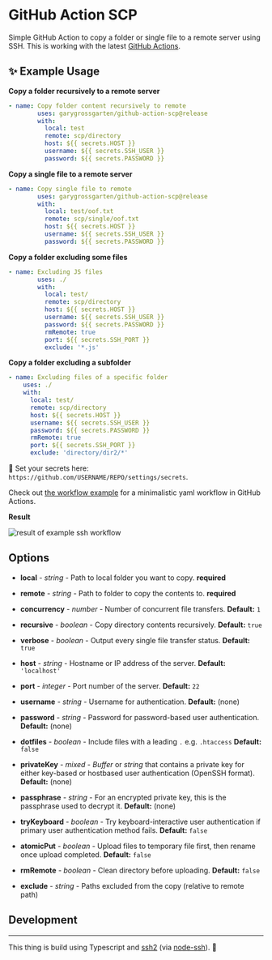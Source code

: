 # GitHub Action SCP

Simple GitHub Action to copy a folder or single file to a remote server using SSH. This is working with the latest [GitHub Actions](https://github.com/features/actions).

## ✨ Example Usage

**Copy a folder recursively to a remote server**

```yml
- name: Copy folder content recursively to remote
        uses: garygrossgarten/github-action-scp@release
        with:
          local: test
          remote: scp/directory
          host: ${{ secrets.HOST }}
          username: ${{ secrets.SSH_USER }}
          password: ${{ secrets.PASSWORD }}

```

**Copy a single file to a remote server**

```yml
- name: Copy single file to remote
        uses: garygrossgarten/github-action-scp@release
        with:
          local: test/oof.txt
          remote: scp/single/oof.txt
          host: ${{ secrets.HOST }}
          username: ${{ secrets.SSH_USER }}
          password: ${{ secrets.PASSWORD }}

```

**Copy a folder excluding some files**
```yml
- name: Excluding JS files
        uses: ./
        with:
          local: test/
          remote: scp/directory
          host: ${{ secrets.HOST }}
          username: ${{ secrets.SSH_USER }}
          password: ${{ secrets.PASSWORD }}
          rmRemote: true
          port: ${{ secrets.SSH_PORT }}
          exclude: '*.js'
```

**Copy a folder excluding a subfolder**
```yml
- name: Excluding files of a specific folder
    uses: ./
    with:
      local: test/
      remote: scp/directory
      host: ${{ secrets.HOST }}
      username: ${{ secrets.SSH_USER }}
      password: ${{ secrets.PASSWORD }}
      rmRemote: true
      port: ${{ secrets.SSH_PORT }}
      exclude: 'directory/dir2/*'
```

🔐 Set your secrets here: `https://github.com/USERNAME/REPO/settings/secrets`.

Check out [the workflow example](.github/workflows/scp-example-workflow.yml) for a minimalistic yaml workflow in GitHub Actions.

**Result**

![result of example ssh workflow](result.png)

## Options

- **local** - _string_ - Path to local folder you want to copy. **required**

- **remote** - _string_ - Path to folder to copy the contents to. **required**

- **concurrency** - _number_ - Number of concurrent file transfers. **Default:** `1`

- **recursive** - _boolean_ - Copy directory contents recursively. **Default:** `true`

- **verbose** - _boolean_ - Output every single file transfer status. **Default:** `true`

- **host** - _string_ - Hostname or IP address of the server. **Default:** `'localhost'`

- **port** - _integer_ - Port number of the server. **Default:** `22`

- **username** - _string_ - Username for authentication. **Default:** (none)

- **password** - _string_ - Password for password-based user authentication. **Default:** (none)

- **dotfiles** - _boolean_ - Include files with a leading `.` e.g. `.htaccess` **Default:** `false`

- **privateKey** - _mixed_ - _Buffer_ or _string_ that contains a private key for either key-based or hostbased user authentication (OpenSSH format). **Default:** (none)

- **passphrase** - _string_ - For an encrypted private key, this is the passphrase used to decrypt it. **Default:** (none)

- **tryKeyboard** - _boolean_ - Try keyboard-interactive user authentication if primary user authentication method fails. **Default:** `false`

- **atomicPut** - _boolean_ - Upload files to temporary file first, then rename once upload completed. **Default:** `false`
- **rmRemote** - _boolean_ - Clean directory before uploading. **Default:** `false`
- **exclude** - _string_ - Paths excluded from the copy (relative to remote path)

## Development

---

This thing is build using Typescript and
[ssh2](https://github.com/mscdex/ssh2) (via [node-ssh](https://github.com/steelbrain/node-ssh)). 🚀
